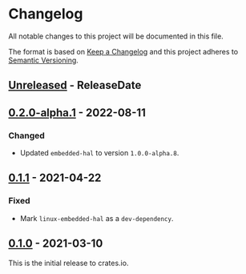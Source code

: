# Changelog

All notable changes to this project will be documented in this file.

The format is based on [Keep a Changelog](http://keepachangelog.com/en/1.0.0/)
and this project adheres to [Semantic Versioning](http://semver.org/spec/v2.0.0.html).

<!-- next-header -->
## [Unreleased] - ReleaseDate

## [0.2.0-alpha.1] - 2022-08-11

### Changed
- Updated `embedded-hal` to version `1.0.0-alpha.8`.


## [0.1.1] - 2021-04-22

### Fixed
- Mark `linux-embedded-hal` as a `dev-dependency`.

## [0.1.0] - 2021-03-10

This is the initial release to crates.io.

<!-- next-url -->
[Unreleased]: https://github.com/eldruin/dummy-pin-rs/compare/v0.2.0-alpha.1...HEAD
[0.2.0-alpha.1]: https://github.com/eldruin/dummy-pin-rs/compare/v0.1.1...v0.2.0-alpha.1
[0.1.1]: https://github.com/eldruin/dummy-pin-rs/compare/v0.1.0...v0.1.1
[0.1.0]: https://github.com/eldruin/dummy-pin-rs/releases/tag/v0.1.0

